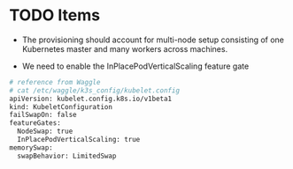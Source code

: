 
# TODO Items

- The provisioning should account for multi-node setup consisting of one Kubernetes master and many workers across machines.

- We need to enable the InPlacePodVerticalScaling feature gate
```bash
# reference from Waggle
# cat /etc/waggle/k3s_config/kubelet.config 
apiVersion: kubelet.config.k8s.io/v1beta1
kind: KubeletConfiguration
failSwapOn: false
featureGates:
  NodeSwap: true
  InPlacePodVerticalScaling: true
memorySwap:
  swapBehavior: LimitedSwap
```
